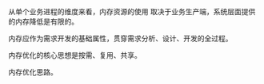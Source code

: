 从单个业务进程的维度来看，内存资源的使用 取决于业务生产端，系统层面提供的内存降低是有限的。

内存应作为需求开发的基础属性，贯穿需求分析、设计、开发的全过程。

内存优化的核心思想是按需、复用、共享。

内存优化思路。